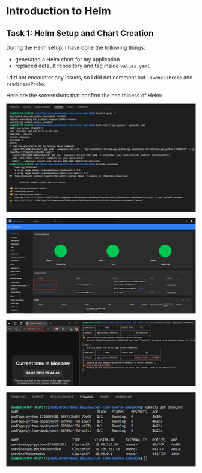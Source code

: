 # Introduction to Helm

## Task 1: Helm Setup and Chart Creation

During the Helm setup, I have done the following things:

- generated a Helm chart for my application
- replaced default repository and tag inside `values.yaml`

I did not encounter any issues, so I did not comment out `livenessProbe` and `readinessProbe`.

Here are the screenshots that confirm the healthiness of Helm:

![Helm installed](./img/helm_1.png)

![Helm appeared on Workloads page](./img/helm_2.png)

![Verify that application is accessible](./img/helm_3.png)

![kubectl get pods,svc](./img/helm_4.png)
